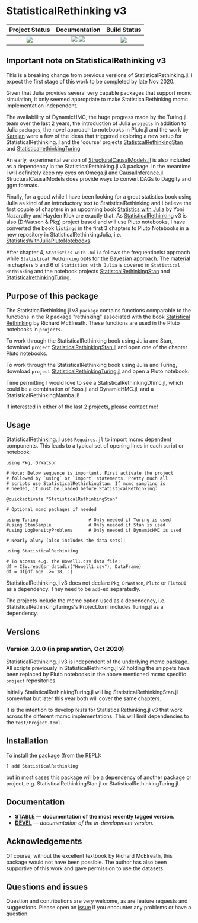 # StatisticalRethinking v3


| **Project Status**                                                               |  **Documentation**                                                               | **Build Status**                                                                                |
|:-------------------------------------------------------------------------------:|:-------------------------------------------------------------------------------:|:-----------------------------------------------------------------------------------------------:|
|![][project-status-img] | [![][docs-stable-img]][docs-stable-url] [![][docs-dev-img]][docs-dev-url] | [![][travis-img]][travis-url] |

## Important note on StatisticalRethinking v3

This is a breaking change from previous versions of StatisticalRethinking.jl. I expect the first stage of this work to be completed by late Nov 2020.

Given that Julia provides several very capable packages that support mcmc simulation, it only seemed appropriate to make StatisticalRethinking mcmc implementation independent.

The availablility of DynamicHMC, the huge progress made by the Turing.jl team over the last 2 years, the introduction of Julia `projects` in addition to Julia `packages`, the novel approach to notebooks in Pluto.jl and the work by [Karajan](https://github.com/karajan9/statisticalrethinking) were a few of the ideas that triggered exploring a new setup for StatisticalRethinking.jl and the 'course' projects [StatistcalRethinkingStan](https://github.com/StatisticalRethinkingJulia/StatisticalRethinkingStan.jl) and [StatisticalrethinkingTuring](https://github.com/StatisticalRethinkingJulia/StatisticalRethinkingTuring.jl)

An early, experimental version of [StructuralCausalModels.jl](https://github.com/StatisticalRethinkingJulia/StructuralCausalModels.jl) is also included as a dependency in the StatisticalRethinking.jl v3 package. In the meantime I will definitely keep my eyes on [Omega.jl](https://github.com/zenna/Omega.jl) and [CausalInference.jl](https://github.com/mschauer/CausalInference.jl). StructuralCausalModels does provide ways to convert DAGs to Daggity and ggm formats.

Finally, for a good while I have been looking for a great statistics book using Julia as kind of an introductory text to StatisticalRethinking and I believe the first couple of chapters in an upcoming book [Statistics with Julia](https://statisticswithjulia.org/index.html) by Yoni Nazarathy and Hayden Klok are exactly that. As [StatisticalRethinking](https://github.com/StatisticalRethinkingJulia) v3 is also (DrWatson & Pkg) project based and will use Pluto notebooks, I have converted the book `listings` in the first 3 chapters to Pluto Notebooks in a new repository in StatisticalRethinkingJulia, i.e. [StatisticsWithJuliaPlutoNotebooks](https://github.com/StatisticalRethinkingJulia/StatisticsWithJuliaPlutoNotebooks.jl). 

After chapter 4, `Statistics with Julia` follows the frequentionist approach while `Statistical Rethinking` opts for the Bayesian approach. The material in chapters 5 and 6 of `Statistics with Julia` is covered in `Statistical Rethinking` and the notebook projects [StatistcalRethinkingStan](https://github.com/StatisticalRethinkingJulia/StatisticalRethinkingStan.jl) and [StatisticalrethinkingTuring](https://github.com/StatisticalRethinkingJulia/StatisticalRethinkingTuring.jl). 

## Purpose of this package

The StatisticalRethinking.jl v3 `package` contains functions comparable to the functions in the R package "rethinking" associated with the book [Statistical Rethinking](https://xcelab.net/rm/statistical-rethinking/) by Richard McElreath. These functions are used in the Pluto notebooks in `projects`.

To work through the StatisticalRethinking book using Julia and Stan, download `project` [StatisticalRethinkingStan.jl](https://github.com/StatisticalRethinkingJulia/StatisticalRethinkingStan.jl) and open one of the chapter Pluto notebooks.

To work through the StatisticalRethinking book using Julia and Turing, download `project` [StatisticalRethinkingTuring.jl](https://github.com/StatisticalRethinkingJulia/StatisticalRethinkingTuring.jl) and open a Pluto notebook.

Time permitting I would love to see a StatisticalRethinkingDhmc.jl, which could be a combination of Soss.jl and DynamicHMC.jl, and a StatisticalRethinkingMamba.jl!

If interested in either of the last 2 projects, please contact me!

## Usage

StatisticalRethinking.jl uses `Requires.jl` to import mcmc dependent components. This leads to a typical set of opening lines in each script or notebook:
```
using Pkg, DrWatson

# Note: Below sequence is important. First activate the project
# followed by `using` or `import` statements. Pretty much all
# scripts use StatisticalRethinkingStan. If mcmc sampling is
# needed, it must be loaded before StatisticalRethinking:

@quickactivate "StatisticalRethinkingStan"

# Optional mcmc packages if needed

using Turing                   # Only needed if Turing is used
#using StanSample              # Only needed if Stan is used
#using LogDensityProblems      # Only needed if DynamicHMC is used

# Nearly alway (also includes the data sets):

using StatisticalRethinking

# To access e.g. the Howell1.csv data file:
df = CSV.read(sr_datadir("Howell1.csv"), DataFrame)
df = df[df.age .>= 18, :]
```

StatisticalRethinking.jl v3 does not declare `Pkg`, `DrWatson`, `Pluto` or `PlutoUI` as a dependency. They need to be `add`-ed separatedly.

The projects include the mcmc option used as a dependency, i.e. StatisticalRethinkingTurings's Project.toml includes Turing.jl as a dependency.

## Versions

### Version 3.0.0 (in preparation, Oct 2020)

StatisticalRethinking.jl v3 is independent of the underlying mcmc package. All scripts previously in StatisticalRethinking.jl v2 holding the snippets have been replaced by Pluto notebooks in the above mentioned mcmc specific `project` repositories.

Initially StatisticalRethinkingTuring.jl will lag StatisticalRethinkingStan.jl somewhat but later this year both will cover the same chapters.

It is the intention to develop *tests* for StatisticalRethinking.jl v3 that work across the different mcmc implementations. This will limit dependencies to the `test/Project.toml`.

## Installation

To install the package (from the REPL):

```
] add StatisticalRethinking
```

but in most cases this package will be a dependency of another package or project, e.g. StatisticalRethinkingStan.jl or StatisticalRethinkingTuring.jl.

## Documentation

- [**STABLE**][docs-stable-url] &mdash; **documentation of the most recently tagged version.**
- [**DEVEL**][docs-dev-url] &mdash; *documentation of the in-development version.*

## Acknowledgements

Of course, without the excellent textbook by Richard McElreath, this package would not have been possible. The author has also been supportive of this work and gave permission to use the datasets.

## Questions and issues

Question and contributions are very welcome, as are feature requests and suggestions. Please open an [issue][issues-url] if you encounter any problems or have a question.

[docs-dev-img]: https://img.shields.io/badge/docs-dev-blue.svg
[docs-dev-url]: https://statisticalrethinkingjulia.github.io/StatisticalRethinking.jl/latest

[docs-stable-img]: https://img.shields.io/badge/docs-stable-blue.svg
[docs-stable-url]: https://statisticalrethinkingjulia.github.io/StatisticalRethinking.jl/stable

[travis-img]: https://travis-ci.com/StatisticalRethinkingJulia/StatisticalRethinking.jl.svg?branch=master
[travis-url]: https://travis-ci.com/StatisticalRethinkingJulia/StatisticalRethinking.jl

[codecov-img]: https://codecov.io/gh/StatisticalRethinkingJulia/StatisticalRethinking.jl/branch/master/graph/badge.svg
[codecov-url]: https://codecov.io/gh/StatisticalRethinkingJulia/StatisticalRethinking.jl

[issues-url]: https://github.com/StatisticalRethinkingJulia/StatisticalRethinking.jl/issues

[project-status-img]: https://img.shields.io/badge/lifecycle-wip-orange.svg

